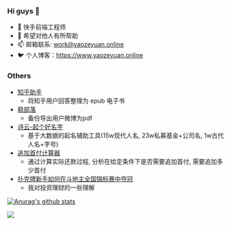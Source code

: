 ### Hi guys 👋

- 🔭 快手前端工程师
- 🌱 希望对他人有所帮助
- 📫 邮箱联系: work@yaozeyuan.online
- 🐦 个人博客：https://www.yaozeyuan.online

### Others

- [知乎助手](https://www.yaozeyuan.online/zhihuhelp/)
  - 将知乎用户回答整理为 epub 电子书
- [稳部落](https://www.yaozeyuan.online/stablog/)
  -  备份导出用户微博为pdf
- [诗云-起个好名字](https://www.yaozeyuan.online/name-generator/)
  -  基于大数据的起名辅助工具(15w现代人名, 23w私募基金+公司名, 1w古代人名+字号)
- [追加首付计算器](http://www.yaozeyuan.online/additional_down_payment_calculator/)
  -  通过计算实际还款过程, 分析在给定条件下是否需要追加首付, 需要追加多少首付 
- [扑克牌新手如何在斗地主全国锦标赛中夺冠](https://www.yaozeyuan.online/how-to-win-poke-in-a-stock-ppt)
  -  我对投资理财的一些理解

[![Anurag's github stats](https://github-readme-stats.vercel.app/api?username=yaozeyuan&theme=dracula&hide=commits)](https://github.com/anuraghazra/github-readme-stats)

<img src="https://visitor-badge.glitch.me/badge?page_id=yaozeyuan" />
